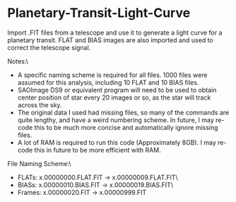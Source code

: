 # Planetary-Transit-Light-Curve
Import .FIT files from a telescope and use it to generate a light curve for a planetary transit. FLAT and BIAS images are also imported and used to correct the telescope signal.

Notes:\
* A specific naming scheme is required for all files. 1000 files were assumed for this analysis, including 10 FLAT and 10 BIAS files.
* SAOImage DS9 or equivalent program will need to be used to obtain center position of star every 20 images or so, as the star will track across the sky.
* The original data I used had missing files, so many of the commands are quite lengthy, and have a weird numbering scheme. In future, I may re-code this to be much more concise and automatically ignore missing files.
* A lot of RAM is required to run this code (Approximately 8GB). I may re-code this in future to be more efficient with RAM.

File Naming Scheme:\
* FLATs:   x.00000000.FLAT.FIT   ->   x.00000009.FLAT.FIT\
* BIASs:   x.00000010.BIAS.FIT   ->   x.00000019.BIAS.FIT\
* Frames:   x.00000020.FIT   ->   x.00000999.FIT
